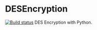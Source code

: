 # DESEncryption
[![Build status](https://ci.appveyor.com/api/projects/status/fukj0t7etcnes4nh?svg=true)](https://ci.appveyor.com/project/JamesBr0wn/des-encryption)
DES Encryption with Python.

